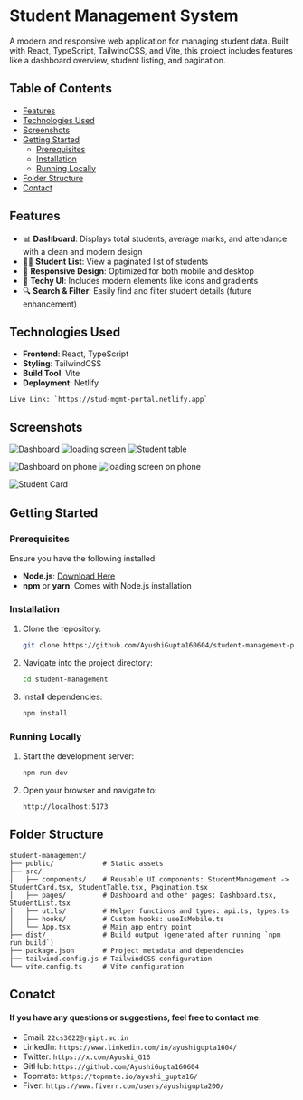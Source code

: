 # Student Management System

A modern and responsive web application for managing student data. Built with React, TypeScript, TailwindCSS, and Vite, this project includes features like a dashboard overview, student listing, and pagination.

## Table of Contents

- [Features](#features)
- [Technologies Used](#technologies-used)
- [Screenshots](#screenshots)
- [Getting Started](#getting-started)
  - [Prerequisites](#prerequisites)
  - [Installation](#installation)
  - [Running Locally](#running-locally)
- [Folder Structure](#folder-structure)
- [Contact](#contact)

## Features

- 📊 **Dashboard**: Displays total students, average marks, and attendance with a clean and modern design
- 🧑‍🎓 **Student List**: View a paginated list of students
- 📱 **Responsive Design**: Optimized for both mobile and desktop
- 🌟 **Techy UI**: Includes modern elements like icons and gradients
- 🔍 **Search & Filter**: Easily find and filter student details (future enhancement)

## Technologies Used

- **Frontend**: React, TypeScript
- **Styling**: TailwindCSS
- **Build Tool**: Vite
- **Deployment**: Netlify
  
``
Live Link: `https://stud-mgmt-portal.netlify.app`
``

## Screenshots

![Dashboard](https://github.com/AyushiGupta160604/student-management-portal/blob/main/project%20preview/dashboard.png)
![loading screen](https://github.com/AyushiGupta160604/student-management-portal/blob/main/project%20preview/LOAD_desktop.png)
![Student table](https://github.com/AyushiGupta160604/student-management-portal/blob/main/project%20preview/stud_desktop.png)

![Dashboard on phone](https://github.com/AyushiGupta160604/student-management-portal/blob/main/project%20preview/dashboard_phone.png)
![loading screen on phone](https://github.com/AyushiGupta160604/student-management-portal/blob/main/project%20preview/load_phone.png)

![Student Card](https://github.com/AyushiGupta160604/student-management-portal/blob/main/project%20preview/stud_phone.png)

## Getting Started

### Prerequisites

Ensure you have the following installed:

- **Node.js**: [Download Here](https://nodejs.org/)
- **npm** or **yarn**: Comes with Node.js installation

### Installation

1. Clone the repository:
   ```bash
   git clone https://github.com/AyushiGupta160604/student-management-portal.git
   ```

2. Navigate into the project directory:
   ```bash
   cd student-management
   ```

3. Install dependencies:
   ```bash
   npm install
   ```

### Running Locally

1. Start the development server:
   ```bash
   npm run dev
   ```

2. Open your browser and navigate to:
   ```
   http://localhost:5173
   ```

## Folder Structure

```
student-management/
├── public/            # Static assets
├── src/
│   ├── components/    # Reusable UI components: StudentManagement -> StudentCard.tsx, StudentTable.tsx, Pagination.tsx
│   ├── pages/         # Dashboard and other pages: Dashboard.tsx, StudentList.tsx
│   ├── utils/         # Helper functions and types: api.ts, types.ts
│   ├── hooks/         # Custom hooks: useIsMobile.ts
│   └── App.tsx        # Main app entry point
├── dist/              # Build output (generated after running `npm run build`)
├── package.json       # Project metadata and dependencies
├── tailwind.config.js # TailwindCSS configuration
└── vite.config.ts     # Vite configuration
```

## Conatct
#### If you have any questions or suggestions, feel free to contact me:
- Email: `22cs3022@rgipt.ac.in`
- LinkedIn: `https://www.linkedin.com/in/ayushigupta1604/`
- Twitter: `https://x.com/Ayushi_G16`
- GitHub: `https://github.com/AyushiGupta160604`
- Topmate: `https://topmate.io/ayushi_gupta16/`
- Fiver: `https://www.fiverr.com/users/ayushigupta200/`
